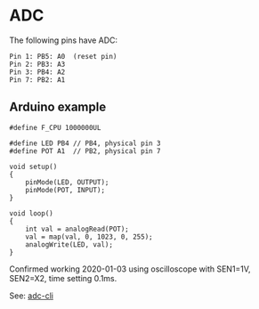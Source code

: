 # ADC

The following pins have ADC:


```
Pin 1: PB5: A0  (reset pin)
Pin 2: PB3: A3
Pin 3: PB4: A2
Pin 7: PB2: A1
```


## Arduino example


```
#define F_CPU 1000000UL

#define LED PB4 // PB4, physical pin 3
#define POT A1 	// PB2, physical pin 7

void setup()
{
	pinMode(LED, OUTPUT);
	pinMode(POT, INPUT);
}

void loop()
{
	int val = analogRead(POT);
	val = map(val, 0, 1023, 0, 255);
	analogWrite(LED, val);
}

```

Confirmed working 2020-01-03 using oscilloscope with SEN1=1V, SEN2=X2, time setting 0.1ms.

See: [adc-cli](adc-cli)


